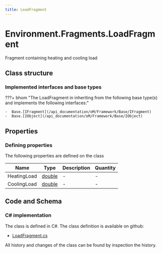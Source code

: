 ```yaml
---
title: LoadFragment
---
```


# Environment.Fragments.LoadFragment

Fragment containing heating and cooling load

## Class structure

### Implemented interfaces and base types

???+ bhom "The LoadFragment in inheriting from the following base type(s) and implements the following interfaces:"

    -  Base.[IFragment](/api_documentation/oM/Framework/Base/IFragment)
    -  Base.[IObject](/api_documentation/oM/Framework/Base/IObject)


## Properties



### Defining properties

The following properties are defined on the class

| Name             | Type             | Description      | Quantity         |
|------------------|------------------|------------------|------------------|
| HeatingLoad | [double](https://learn.microsoft.com/en-us/dotnet/api/System.Double?view=netstandard-2.0) | - | - |
| CoolingLoad | [double](https://learn.microsoft.com/en-us/dotnet/api/System.Double?view=netstandard-2.0) | - | - |


## Code and Schema

### C# implementation

The class is defined in C#. The class definition is available on github:

- [LoadFragment.cs](https://github.com/BHoM/BHoM/blob/develop/Environment_oM/Fragments\LoadFragment.cs)

All history and changes of the class can be found by inspection the history.
